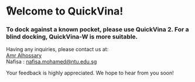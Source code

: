 
<h1>ًWelcome to QuickVina!</h1>


<h3>To dock against a known pocket, please use QuickVina 2. For a blind docking, QuickVina-W is more suitable. </h3>

Having any inquiries, please contact us at: <br>
<a href= "mailto:amra0001@ntu.edu.sg"> Amr Alhossary </a> <br>
Nafisa      : nafisa.mohamed@ntu.edu.sg

Your feedback is highly appreciated. We hope to hear from you soon!


